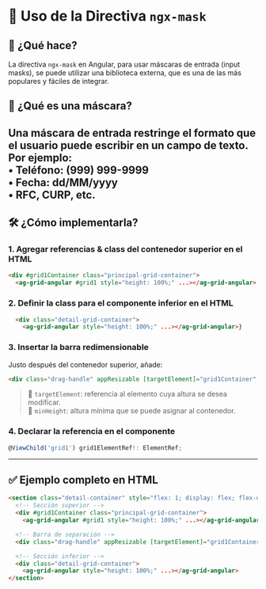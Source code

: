 # 📏 Uso de la Directiva `ngx-mask`

## 🎯 ¿Qué hace?

La directiva `ngx-mask` en Angular, para usar máscaras de entrada (input masks), se puede utilizar una biblioteca externa, que es una de las más populares y fáciles de integrar.

## 🔧 ¿Qué es una máscara?

Una máscara de entrada restringe el formato que el usuario puede escribir en un campo de texto. Por ejemplo:  
   • Teléfono: (999) 999-9999  
   • Fecha: dd/MM/yyyy  
   • RFC, CURP, etc.  
---

## 🛠️ ¿Cómo implementarla?

### 1. Agregar referencias & class del contenedor superior en el HTML

```html
<div #grid1Container class="principal-grid-container">
  <ag-grid-angular #grid1 style="height: 100%;" ...></ag-grid-angular>
```

### 2. Definir la class para el componente inferior en el HTML

```html
  <div class="detail-grid-container">
    <ag-grid-angular style="height: 100%;" ...></ag-grid-angular>}
```

### 3. Insertar la barra redimensionable

Justo después del contenedor superior, añade:

```html
<div class="drag-handle" appResizable [targetElement]="grid1Container" [minHeight]="200"></div>
```

> 🔸 `targetElement`: referencia al elemento cuya altura se desea modificar.  
> 🔸 `minHeight`: altura mínima que se puede asignar al contenedor.

### 4. Declarar la referencia en el componente

```ts
@ViewChild('grid1') grid1ElementRef!: ElementRef;
```

---

## ✅ Ejemplo completo en HTML

```html
<section class="detail-container" style="flex: 1; display: flex; flex-direction: column;">
  <!-- Sección superior -->
  <div #grid1Container class="principal-grid-container">
    <ag-grid-angular #grid1 style="height: 100%;" ...></ag-grid-angular>

  <!-- Barra de separación -->
  <div class="drag-handle" appResizable [targetElement]="grid1Container" [minHeight]="200"></div>

  <!-- Sección inferior -->
  <div class="detail-grid-container">
    <ag-grid-angular style="height: 100%;" ...></ag-grid-angular>
</section>
```
